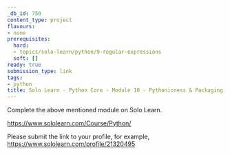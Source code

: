 ```yaml
---
_db_id: 750
content_type: project
flavours:
- none
prerequisites:
  hard:
  - topics/solo-learn/python/9-regular-expressions
  soft: []
ready: true
submission_type: link
tags:
- python
title: Solo Learn - Python Core - Module 10 - Pythonicness & Packaging
---
```


Complete the above mentioned module on Solo Learn.

https://www.sololearn.com/Course/Python/

Please submit the link to your profile, for example, https://www.sololearn.com/profile/21320495
